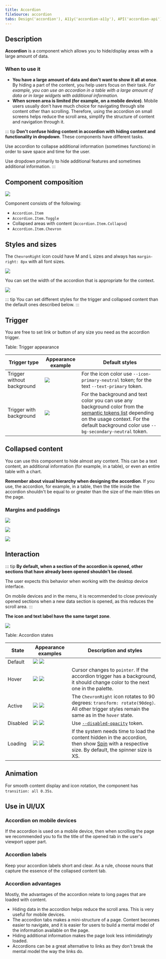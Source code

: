 ```yaml
---
title: Accordion
fileSource: accordion
tabs: Design('accordion'), A11y('accordion-a11y'), API('accordion-api'), Example('accordion-code'), Changelog('accordion-changelog')
---
```


## Description

**Accordion** is a component which allows you to hide/display areas with a large amount of data.

### When to use it

- **You have a large amount of data and don't want to show it all at once**. By hiding a part of the content, you help users focus on their task. _For example, you can use an accordion in a table with a large amount of data or in large widgets with additional information._
- **When screen area is limited (for example, on a mobile device)**. Mobile users usually don't have much choice for navigating through site content other than scrolling. Therefore, using the accordion on small screens helps reduce the scroll area, simplify the structure of content and navigation through it.

::: tip
**Don't confuse hiding content in accordion with hiding content and functionality in dropdown**. These components have different tasks.

Use accordion to collapse additional information (sometimes functions) in order to save space and time for the user.

Use dropdown primarily to hide additional features and sometimes additional information.
:::

## Component composition

![](static/accordion-composition.png)

Component consists of the following:

- `Accordion.Item`
- `Accordion.Item.Toggle`
- Collapsed areas with content (`Accordion.Item.Collapse`)
- `Accordion.Item.Chevron`

## Styles and sizes

The `ChevronRight` icon could have M and L sizes and always has `margin-right: 8px` with all font sizes.

![](static/margins.png)

You can set the width of the accordion that is appropriate for the context.

![](static/max-width.png)

::: tip
You can set different styles for the trigger and collapsed content than the default ones described below.
:::

## Trigger

You are free to set link or button of any size you need as the accordion trigger.

Table: Trigger appearance

| Trigger type       | Appearance example  | Default styles      |
| ------------------ | ------------------- | ------------------- |
| Trigger without background | ![](static/default.png)    | For the icon color use `--icon-primary-neutral` token; for the text `--text-primary` token.    |
| Trigger with background    | ![](static/default-bg.png) | For the background and text color you can use any background color from the [semantic tokens list](/style/design-tokens/design-tokens#semantic_tokens) depending on the usage context. For the default background color use `--bg-secondary-neutral` token. |

## Collapsed content

You can use this component to hide almost any content. This can be a text content, an additional information (for example, in a table), or even an entire table with a chart.

**Remember about visual hierarchy when designing the accordion**. If you use, the accordion, for example, in a table, then the title inside the accordion shouldn't be equal to or greater than the size of the main titles on the page.

### Margins and paddings

![](static/item-margins1.png)

![](static/item-margins2.png)

![](static/item-paddings.png)

## Interaction

::: tip
**By default, when a section of the accordion is opened, other sections that have already been opened shouldn't be closed**.

The user expects this behavior when working with the desktop device interface.

On mobile devices and in the menu, it is recommended to close previously opened sections when a new data section is opened, as this reduces the scroll area.
:::

**The icon and text label have the same target zone**.

![](static/hoverzone.png)

Table: Accordion states

| State    | Appearance examples    | Description and styles  |
| -------- | ---------------------- | ----------------------- |
| Default  | ![](static/default-state.png) ![](static/default-state-2.png)  |              |
| Hover    | ![](static/hover-state.png) ![](static/hover-state-2.png)       | Cursor changes to `pointer`. If the accordion trigger has a background, it should change color to the next one in the palette. |
| Active   | ![](static/active-state.png) ![](static/active-state-2.png)     | The `ChevronRight` icon rotates to 90 degrees: `transform: rotate(90deg)`. All other trigger styles remain the same as in the `hover` state.                                          |
| Disabled | ![](static/disabled-state.png) ![](static/disabled-state-2.png) | Use [`--disabled-opacity`](/style/design-tokens/design-tokens) token.  |
| Loading  | ![](static/loading-state.png) ![](static/loading-state-2.png)  | If the system needs time to load the content hidden in the accordion, then show [Spin](/components/spin/spin) with a respective size. By default, the spinner size is XS.                  |

## Animation

For smooth content display and icon rotation, the component has `transition: all 0.35s`.

## Use in UI/UX

### Accordion on mobile devices

If the accordion is used on a mobile device, then when scrolling the page we recommended you to fix the title of the opened tab in the user's viewport upper part.

### Accordion labels

Keep your accordion labels short and clear. As a rule, choose nouns that capture the essence of the collapsed content tab.

### Accordion advantages

Mostly, the advantages of the accordion relate to long pages that are loaded with content.

- Hiding data in the accordion helps reduce the scroll area. This is very useful for mobile devices.
- The accordion tabs makes a mini-structure of a page. Content becomes easier to navigate, and it is easier for users to build a mental model of the information available on the page.
- Hiding additional information makes the page look less intimidatingly loaded.
- Accordions can be a great alternative to links as they don't break the mental model the way the links do.
